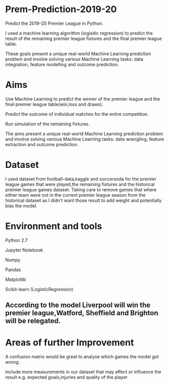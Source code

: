 # Prem-Prediction-2019-20
Predict the 2019-20 Premier League in Python.

I used a machine learning algorithm (logisitic regression) to predict the result of the remaining premier league fixtures and the final premier league table.

These goals present a unique real-world Machine Learning prediction problem and involve solving various Machine Learning tasks: data integration, feature modelling and outcome prediction.


# Aims
Use Machine Learning to predict the winner of the premier league and the final premier league table(win,loss and draws).

Predict the outcome of individual matches for the entire competition.

Run simulation of the remaining fixtures.

The aims present a unique real-world Machine Learning prediction problem and involve solving various Machine Learning tasks: data wrangling, feature extraction and outcome prediction.

# Dataset
I used dataset from football-data,kaggle and soccersoda for the premier league games that were played,the remaining fixtures and the historical premier league games dataset.
Taking care to remove games that  where either team were not in the current premier league season from the historical dataset as I didn't want those result to add weight and potentially bias the model.

# Environment and tools
Python 2.7

Jupyter Notebook

Numpy

Pandas

Matplotlib

Scikit-learn (LogisticRegression)


## According to the model Liverpool will win the premier league,Watford, Sheffield and Brighton will be relegated.

# Areas of further Improvement

A confusion matrix would be great to analyse which games the model got wrong.

Include more measurements in our dataset that may affect or influence the result e.g. expected goals,injuries and quality of the player

